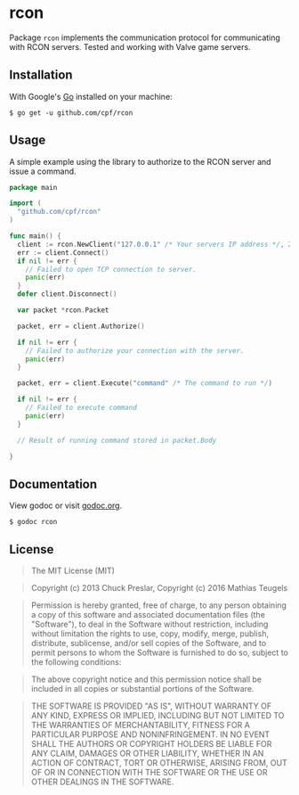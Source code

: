# rcon

Package `rcon` implements the communication protocol for communicating with RCON servers. Tested and working with Valve game servers.

## Installation

With Google's [Go](http://www.golang.org) installed on your machine:

    $ go get -u github.com/cpf/rcon

## Usage

A simple example using the library to authorize to the RCON server and issue a command.

```go
package main

import (
  "github.com/cpf/rcon"
)

func main() {
  client := rcon.NewClient("127.0.0.1" /* Your servers IP address */, 27015 /* Its port */, "password" /* Your rcon password */)
  err := client.Connect()
  if nil != err {
    // Failed to open TCP connection to server.
    panic(err)
  }
  defer client.Disconnect()

  var packet *rcon.Packet

  packet, err = client.Authorize()

  if nil != err {
    // Failed to authorize your connection with the server.
    panic(err)
  }

  packet, err = client.Execute("command" /* The command to run */)

  if nil != err {
    // Failed to execute command
    panic(err)
  }

  // Result of running command stored in packet.Body

}
```

## Documentation

View godoc or visit [godoc.org](http://godoc.org/github.com/cpf/rcon).

    $ godoc rcon

## License

> The MIT License (MIT)

> Copyright (c) 2013 Chuck Preslar, Copyright (c) 2016 Mathias Teugels

> Permission is hereby granted, free of charge, to any person obtaining a copy
> of this software and associated documentation files (the "Software"), to deal
> in the Software without restriction, including without limitation the rights
> to use, copy, modify, merge, publish, distribute, sublicense, and/or sell
> copies of the Software, and to permit persons to whom the Software is
> furnished to do so, subject to the following conditions:

> The above copyright notice and this permission notice shall be included in
> all copies or substantial portions of the Software.

> THE SOFTWARE IS PROVIDED "AS IS", WITHOUT WARRANTY OF ANY KIND, EXPRESS OR
> IMPLIED, INCLUDING BUT NOT LIMITED TO THE WARRANTIES OF MERCHANTABILITY,
> FITNESS FOR A PARTICULAR PURPOSE AND NONINFRINGEMENT. IN NO EVENT SHALL THE
> AUTHORS OR COPYRIGHT HOLDERS BE LIABLE FOR ANY CLAIM, DAMAGES OR OTHER
> LIABILITY, WHETHER IN AN ACTION OF CONTRACT, TORT OR OTHERWISE, ARISING FROM,
> OUT OF OR IN CONNECTION WITH THE SOFTWARE OR THE USE OR OTHER DEALINGS IN
> THE SOFTWARE.
